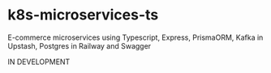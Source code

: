 # k8s-microservices-ts
E-commerce microservices using Typescript, Express, PrismaORM, Kafka in Upstash, Postgres in Railway and Swagger

IN DEVELOPMENT
